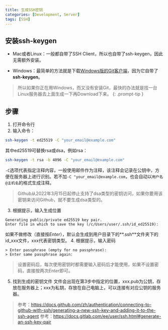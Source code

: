 ```yaml
---
title: 生成SSH密钥
categories: [Development, Server]
tags: [SSH]
---
```


## 安装ssh-keygen
* Mac或者Linux：一般都自带了SSH Client，所以也自带了ssh-keygen，因此无需额外安装。

* Windows：最简单的方法就是下载[Windows版的Git客户端](https://git-scm.com/download/win)，因为它自带了**ssh-keygen**。

> 所以如果你正在用Windows，而又没有安装Git，最快的办法就是找一台Linux服务器去上面生成一下再Download下来。
{: .prompt-tip }

## 步骤

1. 打开命令行
2. 输入命令：
```bash
ssh-keygen -t ed25519 -C "your_email@example.com"
```
其中ed25519可替换rsa或dsa，例如rsa：
```bash
ssh-keygen -t rsa -b 4096 -C "your_email@example.com"
```
`-C`选项代表指定注释内容，一般使用邮件作为注释，该注释会记录在公钥中，方便在服务器上进行识别。若不加`-C "your_email@example.com`，也会自动以`用户名@主机名`的格式生成注释。
> Github从2022年3月15日起停止支持了dsa类型的密钥访问，如果你要用该密钥来访问Github，就不要生成dsa类型的。
3. 根据提示，输入生成位置
```
Generating public/private ed25519 key pair.
Enter file in which to save the key (/c/Users/user/.ssh/id_ed25519):
```
如果不做修改（直接按*Enter*），默认会生成到用户目录下的**.ssh**文件夹下的id_xxx文件，xxx代表密钥类型。
4. 根据提示，输入密码
```
> Enter passphrase (empty for no passphrase): 
> Enter same passphrase again: 
```
> 设置密码后，每次使用密钥时都需要输入密码后才能使用，如果不设置密码，直接按两次*Enter*即可。
5. 找到生成的密钥文件
文件会出现在第3步中指定的位置，xxx.pub为公钥，存放在服务器上；xxx为私钥，存放在自己电脑上，可以连接有对应公钥的服务器。

> 参考：<https://docs.github.com/zh/authentication/connecting-to-github-with-ssh/generating-a-new-ssh-key-and-adding-it-to-the-ssh-agent>
> 参考：<https://docs.gitlab.com/ee/user/ssh.html#generate-an-ssh-key-pair>